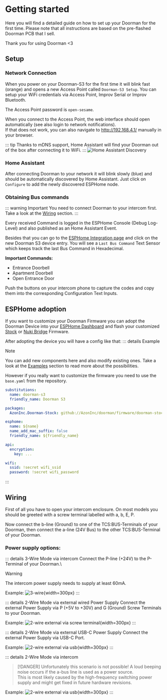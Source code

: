 # Getting started

Here you will find a detailed guide on how to set up your Doorman for the first time. Please note that all instructions are based on the pre-flashed Doorman PCB that I sell.

Thank you for using Doorman <3

## Setup

### Network Connection
When you power on your Doorman-S3 for the first time it will blink fast (orange) and opens a new Access Point called `Doorman-S3 Setup`.
You can setup your WiFi credentials via Access Point, Improv Serial or Improv Bluetooth.

The Access Point password is `open-sesame`.

When you connect to the Access Point, the web interface should open automatically (see also login to network notifications).\
If that does not work, you can also navigate to http://192.168.4.1/ manually in your browser.



::: tip
Thanks to mDNS support, Home Assistant will find your Doorman out of the box after connecting it to WiFi.
:::
![Home Assistant Discovery](./images/discovery.png)

### Home Assistant
After connecting Doorman to your network it will blink slowly (blue) and should be automatically discovered by Home Assistant.
Just click on `Configure` to add the newly discovered ESPHome node.

### Obtaining Bus commands
::: warning Important
You need to connect Doorman to your intercom first. Take a look at the [Wiring](#wiring) section.
:::

Every received Command is logged in the ESPHome Console (Debug Log-Level) and also published as an Home Assistant Event.

Besides that you can go to the [ESPHome Integration page](https://my.home-assistant.io/redirect/integration/?domain=esphome) and click on the new Doorman S3 device entry.
You will see a `Last Bus Command` Text Sensor which keeps track the last Bus Command in Hexadecimal.

**Important Commands:**
- Entrance Doorbell
- Apartment Doorbell
- Open Entrance Door

Push the buttons on your intercom phone to capture the codes and copy them into the corresponding Configuration Text Inputs.

## ESPHome adoption

If you want to customize your Doorman Firmware you can adopt the Doorman Device into your [ESPHome Dashboard](https://my.home-assistant.io/redirect/supervisor_ingress/?addon=5c53de3b_esphome) and flash your customized [Stock](../firmware/stock-firmware.md) or [Nuki Bridge](../firmware/nuki-bridge-firmware.md) Firmware.

After adopting the device you will have a config like that:
::: details Example
> [!NOTE]
> You can add new components here and also modify existing ones. Take a look at the [Examples](../firmware/stock-firmware#examples) section to read more about the possibilities.
>
>However if you really want to customize the firmware you need to use the `base.yaml` from the repository.

```yaml
substitutions:
  name: doorman-s3
  friendly_name: Doorman S3

packages:
  AzonInc.Doorman-Stock: github://AzonInc/doorman/firmware/doorman-stock.yaml@master

esphome:
  name: ${name}
  name_add_mac_suffix: false
  friendly_name: ${friendly_name}

api:
  encryption:
    key: ...

wifi:
  ssid: !secret wifi_ssid
  password: !secret wifi_password
```
:::


## Wiring
First of all you have to open your intercom enclosure.
On most models you should be greeted with a screw terminal labelled with a, b, E, P.

Now connect the b-line (Ground) to one of the TCS:BUS-Terminals of your Doorman, then connect the a-line (24V Bus) to the other TCS:BUS-Terminal of your Doorman.

### Power supply options:
::: details 3-Wire Mode via intercom <Badge type="tip" text="Recommended" />
Connect the P-line (+24V) to the P-Terminal of your Doorman.\
> [!WARNING]
> The intercom power supply needs to supply at least 60mA.

Example:
![3-wire](./images/3wire.png){width=300px}
:::

::: details 2-Wire Mode via external wired Power Supply
Connect the external Power Supply via P (+5V to +30V) and G (Ground) Screw Terminals to your Doorman.

Example:
![2-wire external via screw terminal](./images/2wire_power_screwterminal.png){width=300px}
:::

::: details 2-Wire Mode via external USB-C Power Supply
Connect the external Power Supply via USB-C Port.

Example:
![2-wire external via usb](./images/2wire_power_usb_c.png){width=300px}
:::

::: details 2-Wire Mode via intercom <Badge type="danger" text="Impossible" />
> [!DANGER] Unfortunately this scenario is not possible!
> A loud beeping noise occurs if the a-bus line is used as a power source.\
> This is most likely caused by the high-frequency switching power supply and might get fixed in future hardware revisions.

Example:
![2-wire external via usb](./images/2wire_power_a_terminal.png){width=300px}
:::